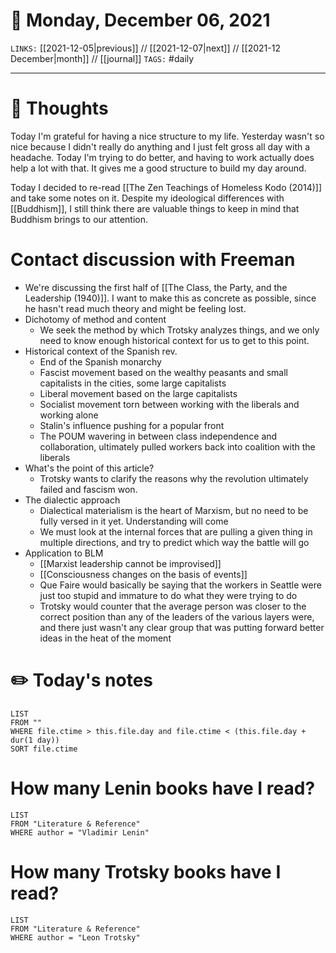 # 📅 Monday, December 06, 2021
`LINKS:` [[2021-12-05|previous]] // [[2021-12-07|next]] // [[2021-12 December|month]] // [[journal]] 
`TAGS:` #daily

---
# 💭 Thoughts
Today I'm grateful for having a nice structure to my life. Yesterday wasn't so nice because I didn't really do anything and I just felt gross all day with a headache. Today I'm trying to do better, and having to work actually does help a lot with that. It gives me a good structure to build my day around. 

Today I decided to re-read [[The Zen Teachings of Homeless Kodo (2014)]] and take some notes on it. Despite my ideological differences with [[Buddhism]], I still think there are valuable things to keep in mind that Buddhism brings to our attention. 

# Contact discussion with Freeman
- We're discussing the first half of [[The Class, the Party, and the Leadership (1940)]]. I want to make this as concrete as possible, since he hasn't read much theory and might be feeling lost.
- Dichotomy of method and content
	- We seek the method by which Trotsky analyzes things, and we only need to know enough historical context for us to get to this point. 
- Historical context of the Spanish rev.
	- End of the Spanish monarchy
	- Fascist movement based on the wealthy peasants and small capitalists in the cities, some large capitalists
	- Liberal movement based on the large capitalists
	- Socialist movement torn between working with the liberals and working alone
	- Stalin's influence pushing for a popular front
	- The POUM wavering in between class independence and collaboration, ultimately pulled workers back into coalition with the liberals
- What's the point of this article?
	- Trotsky wants to clarify the reasons why the revolution ultimately failed and fascism won.
- The dialectic approach
	- Dialectical materialism is the heart of Marxism, but no need to be fully versed in it yet. Understanding will come
	- We must look at the internal forces that are pulling a given thing in multiple directions, and try to predict which way the battle will go
- Application to BLM
	- [[Marxist leadership cannot be improvised]]
	- [[Consciousness changes on the basis of events]]
	- Que Faire would basically be saying that the workers in Seattle were just too stupid and immature to do what they were trying to do
	- Trotsky would counter that the average person was closer to the correct position than any of the leaders of the various layers were, and there just wasn't any clear group that was putting forward better ideas in the heat of the moment

# ✏️ Today's notes
```dataview
LIST 
FROM ""
WHERE file.ctime > this.file.day and file.ctime < (this.file.day + dur(1 day))
SORT file.ctime
```

# How many Lenin books have I read?
```dataview
LIST 
FROM "Literature & Reference"
WHERE author = "Vladimir Lenin"
```
# How many Trotsky books have I read?
```dataview
LIST
FROM "Literature & Reference"
WHERE author = "Leon Trotsky"
```